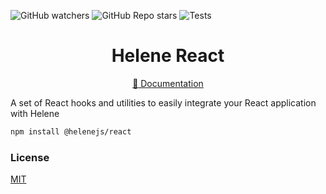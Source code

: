 ![GitHub watchers](https://img.shields.io/github/watchers/leonardoventurini/helene?style=social)
![GitHub Repo stars](https://img.shields.io/github/stars/leonardoventurini/helene?style=social)
![Tests](https://github.com/leonardoventurini/helene/actions/workflows/test.yml/badge.svg)

<div align="center">
  <h1>
    Helene React
  </h1>
  <p>
    <a href="https://helene.techster.tech" target="_blank">📘 Documentation</a>
  </p>
</div>

A set of React hooks and utilities to easily integrate your React application with Helene

```bash
npm install @helenejs/react
```

### License

[MIT](LICENSE)

